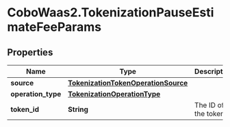 # CoboWaas2.TokenizationPauseEstimateFeeParams

## Properties

Name | Type | Description | Notes
------------ | ------------- | ------------- | -------------
**source** | [**TokenizationTokenOperationSource**](TokenizationTokenOperationSource.md) |  | 
**operation_type** | [**TokenizationOperationType**](TokenizationOperationType.md) |  | 
**token_id** | **String** | The ID of the token. | 


